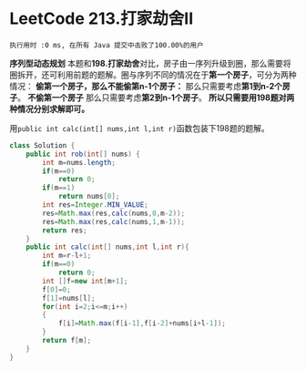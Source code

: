# LeetCode 213.打家劫舍II
    执行用时 :0 ms, 在所有 Java 提交中击败了100.00%的用户

**序列型动态规划**
本题和**198.打家劫舍**对比，房子由一序列升级到圈，那么需要将圈拆开，还可利用前题的题解。圈与序列不同的情况在于**第一个房子**，可分为两种情况：
**偷第一个房子，那么不能偷第n-1个房子：** 那么只需要考虑**第1到n-2个房子**。
**不偷第一个房子** 那么只需要考虑**第2到n-1个房子**。
**所以只需要用198题对两种情况分别求解即可。**

用`public int calc(int[] nums,int l,int r)`函数包装下198题的题解。
````java
class Solution {
    public int rob(int[] nums) {
        int m=nums.length;
        if(m==0)
            return 0;
        if(m==1)
            return nums[0];
        int res=Integer.MIN_VALUE;
        res=Math.max(res,calc(nums,0,m-2));
        res=Math.max(res,calc(nums,1,m-1));
        return res;
    }
    public int calc(int[] nums,int l,int r){
        int m=r-l+1;
        if(m==0)
            return 0;
        int []f=new int[m+1];
        f[0]=0;
        f[1]=nums[l];
        for(int i=2;i<=m;i++)
        {
            f[i]=Math.max(f[i-1],f[i-2]+nums[i+l-1]);
        }
        return f[m];
    }
}
````